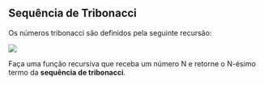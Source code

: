 ## Sequência de Tribonacci

Os números tribonacci são definidos pela seguinte recursão:

![](tribonacci.jpg)

Faça uma função recursiva que receba um número N e retorne o N-ésimo termo da
**sequência de tribonacci**.